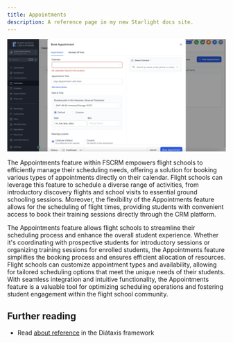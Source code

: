```yaml
---
title: Appointments
description: A reference page in my new Starlight docs site.
---
```

![Book Appointment](/public/features/book-appointment.webp)

The Appointments feature within FSCRM empowers flight schools to efficiently manage their scheduling needs, offering a solution for booking various types of appointments directly on their calendar. Flight schools can leverage this feature to schedule a diverse range of activities, from introductory discovery flights and school visits to essential ground schooling sessions. Moreover, the flexibility of the Appointments feature allows for the scheduling of flight times, providing students with convenient access to book their training sessions directly through the CRM platform.

The Appointments feature allows flight schools to streamline their scheduling process and enhance the overall student experience. Whether it's coordinating with prospective students for introductory sessions or organizing training sessions for enrolled students, the Appointments feature simplifies the booking process and ensures efficient allocation of resources. Flight schools can customize appointment types and availability, allowing for tailored scheduling options that meet the unique needs of their students. With seamless integration and intuitive functionality, the Appointments feature is a valuable tool for optimizing scheduling operations and fostering student engagement within the flight school community.


## Further reading

- Read [about reference](https://diataxis.fr/reference/) in the Diátaxis framework